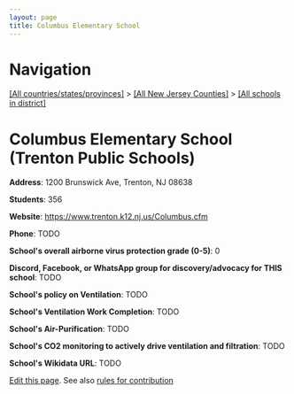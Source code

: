 ```yaml
---
layout: page
title: Columbus Elementary School
---
```

# Navigation

[[All countries/states/provinces]](../../..) > [[All New Jersey Counties]](../..) > [[All schools in district]](..)

# Columbus Elementary School (Trenton Public Schools)

**Address**: 1200 Brunswick Ave, Trenton, NJ 08638

**Students**: 356

**Website**: <https://www.trenton.k12.nj.us/Columbus.cfm>

**Phone**: TODO

**School's overall airborne virus protection grade (0-5)**: 0

**Discord, Facebook, or WhatsApp group for discovery/advocacy for THIS school**: TODO

**School's policy on Ventilation**: TODO

**School's Ventilation Work Completion**: TODO

**School's Air-Purification**: TODO

**School's CO2 monitoring to actively drive ventilation and filtration**: TODO

**School's Wikidata URL**: TODO


[Edit this page](https://github.com/ventilate-schools/NJ/edit/main/./Mercer/Trenton_Public_Schools/Columbus_Elementary_School.md). See also [rules for contribution](../../../contribution-rules/)